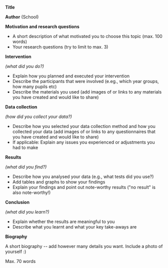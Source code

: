 **Title**

**Author** (School)

**Motivation and research questions**

- A short description of what motivated you to choose this topic (max.
100 words)
- Your research questions (try to limit to max. 3)

**Intervention** 

*(what did you do?)*

- Explain how you planned and executed your intervention
- Describe the participants that were involved (e.eg., which year
groups, how many pupils etc)
- Describe the materials you used (add images of or links to any
materials you have created and would like to share)

**Data collection** 

*(how did you collect your data?)*

- Describe how you selected your data collection method and how you
collected your data (add images of or links to any questionnaires that
you have created and would like to share)
- If applicable: Explain any issues you experienced or adjustments you
had to make

**Results** 

*(what did you find?)*

- Describe how you analysed your data (e.g., what tests did you use?)
- Add tables and graphs to show your findings
- Explain your findings and point out note-worthy results ("no result"
is also note-worthy!)

**Conclusion** 

*(what did you learn?)*

- Explain whether the results are meaningful to you
- Describe what you learnt and what your key take-aways are

**Biography**

A short biography -- add however many details you want. Include a photo of yourself :)

Max. 70 words


